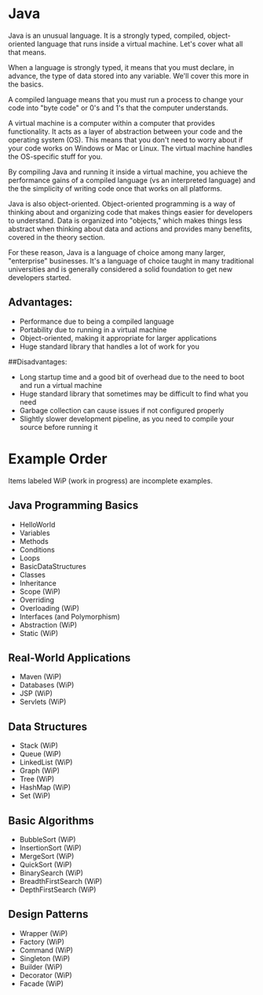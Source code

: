 # Java

Java is an unusual language. It is a strongly typed, compiled, object-oriented language that runs inside a virtual machine. Let's cover what all that means.

When a language is strongly typed, it means that you must declare, in advance, the type of data stored into any variable. We'll cover this more in the basics.

A compiled language means that you must run a process to change your code into "byte code" or 0's and 1's that the computer understands.

A virtual machine is a computer within a computer that provides functionality. It acts as a layer of abstraction between your code and the operating system (OS). This means that you don't need to worry about if your code works on Windows or Mac or Linux. The virtual machine handles the OS-specific stuff for you.

By compiling Java and running it inside a virtual machine, you achieve the performance gains of a compiled language (vs an interpreted language) and the the simplicity of writing code once that works on all platforms.

Java is also object-oriented. Object-oriented programming is a way of thinking about and organizing code that makes things easier for developers to understand. Data is organized into "objects," which makes things less abstract when thinking about data and actions and provides many benefits, covered in the theory section.

For these reason, Java is a language of choice among many larger, "enterprise" businesses. It's a language of choice taught in many traditional universities and is generally considered a solid foundation to get new developers started.

## Advantages:
* Performance due to being a compiled language
* Portability due to running in a virtual machine
* Object-oriented, making it appropriate for larger applications
* Huge standard library that handles a lot of work for you

##Disadvantages:
* Long startup time and a good bit of overhead due to the need to boot and run a virtual machine
* Huge standard library that sometimes may be difficult to find what you need
* Garbage collection can cause issues if not configured properly
* Slightly slower development pipeline, as you need to compile your source before running it

# Example Order

Items labeled WiP (work in progress) are incomplete examples.

## Java Programming Basics
* HelloWorld
* Variables
* Methods
* Conditions
* Loops
* BasicDataStructures
* Classes
* Inheritance
* Scope (WiP)
* Overriding
* Overloading (WiP)
* Interfaces (and Polymorphism)
* Abstraction (WiP)
* Static (WiP)

## Real-World Applications
* Maven (WiP)
* Databases (WiP)
* JSP (WiP)
* Servlets (WiP)

## Data Structures
* Stack (WiP)
* Queue (WiP)
* LinkedList (WiP)
* Graph (WiP)
* Tree (WiP)
* HashMap (WiP)
* Set (WiP)

## Basic Algorithms
* BubbleSort (WiP)
* InsertionSort (WiP)
* MergeSort (WiP)
* QuickSort (WiP)
* BinarySearch (WiP)
* BreadthFirstSearch (WiP)
* DepthFirstSearch (WiP)

## Design Patterns
* Wrapper (WiP)
* Factory (WiP)
* Command (WiP)
* Singleton (WiP)
* Builder (WiP)
* Decorator (WiP)
* Facade (WiP)
